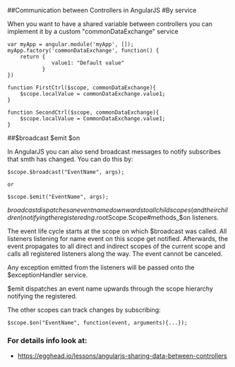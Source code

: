 ##Communication between Controllers in AngularJS
#By service

When you want to have a shared variable between controllers you can implement it by a custom "commonDataExchange" service

	var myApp = angular.module('myApp', []);
	myApp.factory('commonDataExchange', function() {
    	return {
        	      value1: "Default value"
        	   }
	})

	function FirstCtrl($scope, commonDataExchange){
  		$scope.localValue = commonDataExchange.value1;
	}

	function SecondCtrl($scope, commonDataExchange){
  		$scope.localValue = CommonDataExchange.value1;
	}


##$broadcast $emit  $on


In AngularJS you can also send broadcast messages to notify subscribes that smth has changed. You can do this by:

	$scope.$broadcast("EventName", args);

    or

	$scope.$emit("EventName", args);

$broadcast dispatches an event name downwards to all child scopes (and their children) notifying the registered ng.$rootScope.Scope#methods_$on listeners.

The event life cycle starts at the scope on which $broadcast was called. All listeners listening for name event on this scope get notified. Afterwards, the event propagates to all direct and indirect scopes of the current scope and calls all registered listeners along the way. The event cannot be canceled.

Any exception emitted from the listeners will be passed onto the $exceptionHandler service.

$emit dispatches an event name upwards through the scope hierarchy notifying the registered.

The other scopes can track changes by subscribing:

	$scope.$on("EventName", function(event, arguments){...});



### For details info look at:

* https://egghead.io/lessons/angularjs-sharing-data-between-controllers